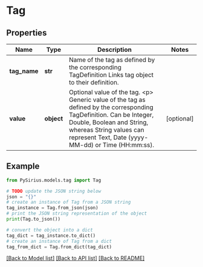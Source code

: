 # Tag


## Properties

Name | Type | Description | Notes
------------ | ------------- | ------------- | -------------
**tag_name** | **str** | Name of the tag as defined by the corresponding TagDefinition  Links tag object to their definition. | 
**value** | **object** | Optional value of the tag.  &lt;p&gt;  Generic value of the tag as defined by the corresponding TagDefinition.  Can be Integer, Double, Boolean and String, whereas String values can represent Text, Date (yyyy-MM-dd) or Time (HH:mm:ss). | [optional] 

## Example

```python
from PySirius.models.tag import Tag

# TODO update the JSON string below
json = "{}"
# create an instance of Tag from a JSON string
tag_instance = Tag.from_json(json)
# print the JSON string representation of the object
print(Tag.to_json())

# convert the object into a dict
tag_dict = tag_instance.to_dict()
# create an instance of Tag from a dict
tag_from_dict = Tag.from_dict(tag_dict)
```
[[Back to Model list]](../README.md#documentation-for-models) [[Back to API list]](../README.md#documentation-for-api-endpoints) [[Back to README]](../README.md)


